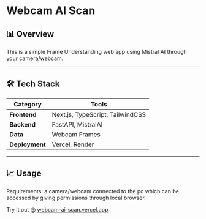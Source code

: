 
# Webcam AI Scan


## 📊 Overview  

This is a simple Frame Understanding web app using Mistral AI through your camera/webcam.

---

## 🛠️ Tech Stack  
| **Category**       | **Tools**                                                                 |
|---------------------|--------------------------------------------------------------------------|
| **Frontend**        | Next.js, TypeScript, TailwindCSS                                          |
| **Backend**         | FastAPI, MistralAI                                                        |
| **Data**            | Webcam Frames                                                            |
| **Deployment**      | Vercel, Render                                                          |

---

## 📈 Usage

 Requirements: a camera/webcam connected to the pc which can be accessed by giving permissions through local browser.

 Try it out @ [webcam-ai-scan.vercel.app](https://webcam-ai-scan.vercel.app) 

